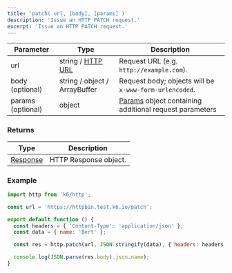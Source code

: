 ```yaml
---
title: 'patch( url, [body], [params] )'
description: 'Issue an HTTP PATCH request.'
excerpt: 'Issue an HTTP PATCH request.'
---
```


| Parameter         | Type                          | Description                                                                              |
| ----------------- | ----------------------------- | ---------------------------------------------------------------------------------------- |
| url               | string / [HTTP URL](/javascript-api/k6-http/urlurl#returns)       | Request URL (e.g. `http://example.com`).                                                 |
| body (optional)   | string / object / ArrayBuffer | Request body; objects will be `x-www-form-urlencoded`.                                   |
| params (optional) | object                        | [Params](/javascript-api/k6-http/params) object containing additional request parameters |

### Returns

| Type                                         | Description           |
| -------------------------------------------- | --------------------- |
| [Response](/javascript-api/k6-http/response) | HTTP Response object. |

### Example

<CodeGroup labels={[], lineNumbers=[true]}>

```javascript
import http from 'k6/http';

const url = 'https://httpbin.test.k6.io/patch';

export default function () {
  const headers = { 'Content-Type': 'application/json' };
  const data = { name: 'Bert' };

  const res = http.patch(url, JSON.stringify(data), { headers: headers });

  console.log(JSON.parse(res.body).json.name);
}
```

</CodeGroup>

